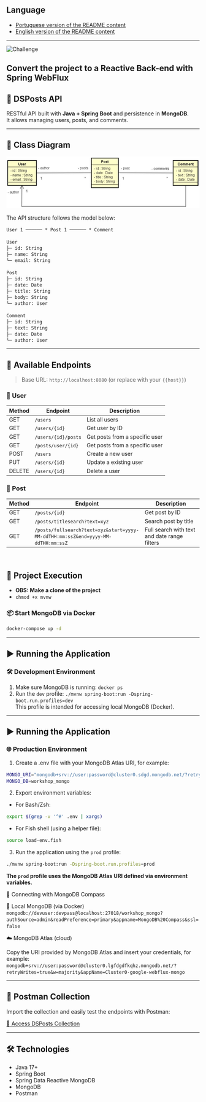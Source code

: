 ## Language
- [Portuguese version of the README content](README.md) <br/>
- [English version of the README content](README.us.md)
---
<p align="left">
  <img src="https://img.shields.io/static/v1?label=Objective:&message=Convert%20to%20Reactive%20WebFlux&color=8257E5&labelColor=000000" alt="Challenge" />
</p>

## Convert the project to a Reactive Back-end with Spring WebFlux

## 📝 DSPosts API

RESTful API built with **Java + Spring Boot** and persistence in **MongoDB**.  
It allows managing users, posts, and comments.

---

## 📐 Class Diagram

![Diagram](https://raw.githubusercontent.com/wekers/spring-webflux-mongodb/refs/heads/main/model-spring-mongodb.png)

The API structure follows the model below:

```
User 1 ────── * Post 1 ────── * Comment

User
├─ id: String
├─ name: String
└─ email: String

Post
├─ id: String
├─ date: Date
├─ title: String
├─ body: String
└─ author: User

Comment
├─ id: String
├─ text: String
├─ date: Date
└─ author: User
```

---

## 🚀 Available Endpoints

> Base URL: `http://localhost:8080` (or replace with your `{{host}}`)

### 👤 User

| Method | Endpoint | Description |
|--------|----------|-----------|
| GET    | `/users` | List all users |
| GET    | `/users/{id}` | Get user by ID |
| GET    | `/users/{id}/posts` | Get posts from a specific user |
| GET	 | `/posts/user/{id}`	| Get posts from a specific user |
| POST   | `/users` | Create a new user |
| PUT    | `/users/{id}` | Update a existing user |
| DELETE | `/users/{id}` | Delete a user |

### 📝 Post

| Method | Endpoint | Description |
|--------|----------|-----------|
| GET    | `/posts/{id}` | Get post by ID |
| GET    | `/posts/titlesearch?text=xyz` | Search post by title |
| GET    | `/posts/fullsearch?text=xyz&start=yyyy-MM-ddTHH:mm:ssZ&end=yyyy-MM-ddTHH:mm:ssZ` | Full search with text and date range filters |
<br/>

## 🚀 Project Execution

- **OBS: Make a clone of the project**
- `chmod +x mvnw`

### 📦 Start MongoDB via Docker

```bash
docker-compose up -d
```

---

## ▶️ Running the Application <br/>
### 🛠️ Development Environment

1. Make sure MongoDB is running:
```docker ps```
2. Run the `dev` profile:
```./mvnw spring-boot:run -Dspring-boot.run.profiles=dev```
<br/>This profile is intended for accessing local MongoDB (Docker).

---

## ▶️ Running the Application <br/>
### 🌐 Production Environment

1. Create a .env file with your MongoDB Atlas URI, for example:

```bash
MONGO_URI="mongodb+srv://user:password@cluster0.sdgd.mongodb.net/?retryWrites=true&w=majority&appName=Cluster0-google-webflux-mongo"
MONGO_DB=workshop_mongo
```

2. Export environment variables:

* For Bash/Zsh:

```bash
export $(grep -v '^#' .env | xargs)
```

* For Fish shell (using a helper file):
```bash
source load-env.fish
```

3. Run the application using the `prod` profile:
```bash
./mvnw spring-boot:run -Dspring-boot.run.profiles=prod
```
**The `prod` profile uses the MongoDB Atlas URI defined via environment variables.**

💾 Connecting with MongoDB Compass

🔌 Local MongoDB (via Docker)
`mongodb://devuser:devpass@localhost:27018/workshop_mongo?authSource=admin&readPreference=primary&appname=MongoDB%20Compass&ssl=false`

☁️ MongoDB Atlas (cloud)

Copy the URI provided by MongoDB Atlas and insert your credentials, for example:
`mongodb+srv://user:password@cluster0.lgfdgdfkqhz.mongodb.net/?retryWrites=true&w=majority&appName=Cluster0-google-webflux-mongo`

---

## 🔗 Postman Collection

Import the collection and easily test the endpoints with Postman:


[📂 Access DSPosts Collection](https://raw.githubusercontent.com/wekers/spring-webflux-mongodb/refs/heads/main/Workshop%20Webflux%20MongoDB.postman_collection.json)

---

## 🛠️ Technologies


- Java 17+
- Spring Boot
- Spring Data Reactive MongoDB
- MongoDB
- Postman

